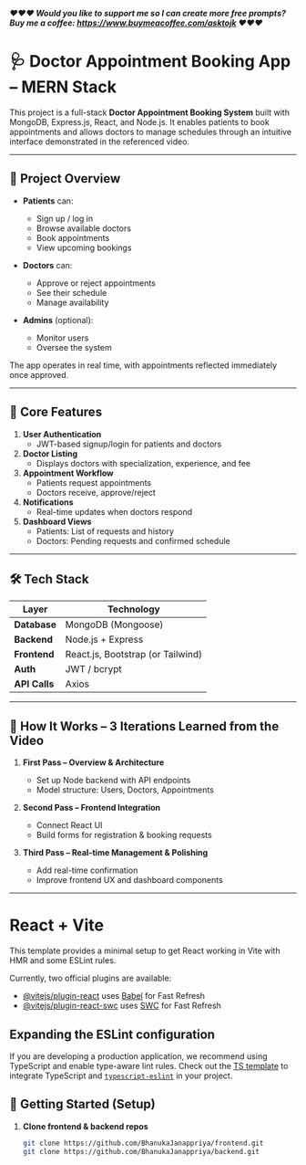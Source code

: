 *****❤️❤️❤️ Would you like to support me so I can create more free prompts? Buy me a coffee: https://www.buymeacoffee.com/asktojk ❤️❤️❤️*****

# 🩺 Doctor Appointment Booking App – MERN Stack

This project is a full-stack **Doctor Appointment Booking System** built with MongoDB, Express.js, React, and Node.js. It enables patients to book appointments and allows doctors to manage schedules through an intuitive interface demonstrated in the referenced video.

---

## 🚀 Project Overview

- **Patients** can:
  - Sign up / log in
  - Browse available doctors
  - Book appointments
  - View upcoming bookings

- **Doctors** can:
  - Approve or reject appointments
  - See their schedule
  - Manage availability

- **Admins** (optional):
  - Monitor users
  - Oversee the system

The app operates in real time, with appointments reflected immediately once approved.

---

## 🧱 Core Features

1. **User Authentication**
   - JWT-based signup/login for patients and doctors
2. **Doctor Listing**
   - Displays doctors with specialization, experience, and fee
3. **Appointment Workflow**
   - Patients request appointments
   - Doctors receive, approve/reject
4. **Notifications**
   - Real-time updates when doctors respond
5. **Dashboard Views**
   - Patients: List of requests and history  
   - Doctors: Pending requests and confirmed schedule

---

## 🛠️ Tech Stack

| Layer       | Technology        |
|-------------|-------------------|
| **Database** | MongoDB (Mongoose) |
| **Backend** | Node.js + Express |
| **Frontend** | React.js, Bootstrap (or Tailwind) |
| **Auth**     | JWT / bcrypt     |
| **API Calls** | Axios           |

---

## 🔄 How It Works – 3 Iterations Learned from the Video

1. **First Pass – Overview & Architecture**
   - Set up Node backend with API endpoints  
   - Model structure: Users, Doctors, Appointments

2. **Second Pass – Frontend Integration**
   - Connect React UI
   - Build forms for registration & booking requests

3. **Third Pass – Real-time Management & Polishing**
   - Add real-time confirmation
   - Improve frontend UX and dashboard components

---
# React + Vite

This template provides a minimal setup to get React working in Vite with HMR and some ESLint rules.

Currently, two official plugins are available:

- [@vitejs/plugin-react](https://github.com/vitejs/vite-plugin-react/blob/main/packages/plugin-react/README.md) uses [Babel](https://babeljs.io/) for Fast Refresh
- [@vitejs/plugin-react-swc](https://github.com/vitejs/vite-plugin-react-swc) uses [SWC](https://swc.rs/) for Fast Refresh

## Expanding the ESLint configuration

If you are developing a production application, we recommend using TypeScript and enable type-aware lint rules. Check out the [TS template](https://github.com/vitejs/vite/tree/main/packages/create-vite/template-react-ts) to integrate TypeScript and [`typescript-eslint`](https://typescript-eslint.io) in your project.

## 🏁 Getting Started (Setup)

1. **Clone frontend & backend repos**
   ```bash
   git clone https://github.com/BhanukaJanappriya/frontend.git
   git clone https://github.com/BhanukaJanappriya/backend.git
